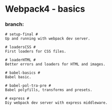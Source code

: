 # Webpack4 - basics

### branch:

```
# setup-final #
Up and running with webpack dev server.
``` 
```
# loadersCSS #
First loaders for CSS files.
``` 
```
# loaderHTML #
Better errors and loaders for HTML and images.
``` 
```
# babel-basics #
Babel basic.
``` 
```
# babel-pol-tra-pre #
Babel polyfills, transforms and presets.
``` 
```
# express #
Diy webpack dev server with express middleware.
``` 
